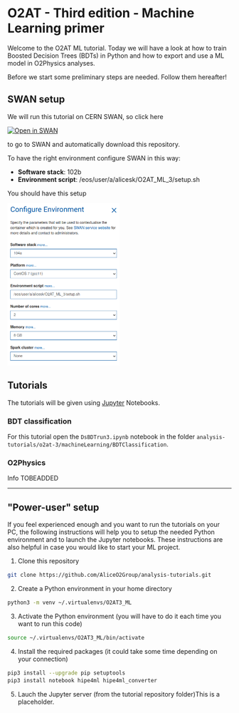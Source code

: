 # O2AT - Third edition - Machine Learning primer

Welcome to the O2AT ML tutorial. Today we will have a look at how to train Boosted Decision Trees (BDTs) in Python and how to export and use a ML model in O2Physics analyses.

Before we start some preliminary steps are needed. Follow them hereafter!

## SWAN setup

We will run this tutorial on CERN SWAN, so click here

[![Open in SWAN](https://swanserver.web.cern.ch/swanserver/images/badge_swan_white_150.png)](https://cern.ch/swanserver/cgi-bin/go?projurl=https://github.com/AliceO2Group/analysis-tutorials.git)

to go to SWAN and automatically download this repository.

To have the right environment configure SWAN in this way:

- **Software stack**: 102b
- **Environment script**: /eos/user/a/alicesk/O2AT_ML_3/setup.sh

You should have this setup

<img src="swan_cfg.png" alt= “swan_conf” width="50%">

## Tutorials

The tutorials will be given using [Jupyter](https://jupyter.org/) Notebooks.

### BDT classification

For this tutorial open the `DsBDTrun3.ipynb` notebook in the folder `analysis-tutorials/o2at-3/machineLearning/BDTClassification`.

### O2Physics

Info TOBEADDED

---

## "Power-user" setup

If you feel experienced enough and you want to run the tutorials on your PC, the following instructions will help you to setup the needed Python environment and to launch the Jupyter notebooks. These instructions are also helpful in case you would like to start your ML project.

1. Clone this repository

```bash
git clone https://github.com/AliceO2Group/analysis-tutorials.git
```

2. Create a Python environment in your home directory

```bash
python3 -m venv ~/.virtualenvs/O2AT3_ML
```

3. Activate the Python environment (you will have to do it each time you want to run this code)

```bash
source ~/.virtualenvs/O2AT3_ML/bin/activate
```

4. Install the required packages (it could take some time depending on your connection)

```bash
pip3 install --upgrade pip setuptools
pip3 install notebook hipe4ml hipe4ml_converter
```

5. Lauch the Jupyter server (from the tutorial repository folder)This is a placeholder.

